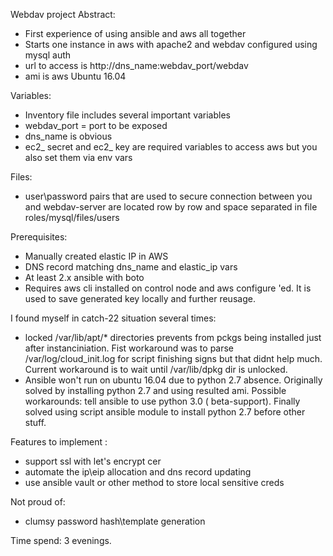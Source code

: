 Webdav project
Abstract:
 - First experience of using ansible and aws all together
 - Starts one instance in aws with apache2 and webdav configured using mysql auth
 - url to access is http://dns_name:webdav_port/webdav
 - ami is aws Ubuntu 16.04

Variables:
 - Inventory file includes several important variables
 - webdav_port = port to be exposed
 - dns_name is obvious
 - ec2_ secret and ec2_ key are required variables to access aws but you also set them via env vars

Files:
 - user\password pairs that are used to secure connection between you and webdav-server are located row by row and space separated in file roles/mysql/files/users

Prerequisites:
 - Manually created elastic IP in AWS
 - DNS record matching dns_name and elastic_ip vars
 - At least 2.x ansible with boto
 - Requires aws cli installed on control node and aws configure 'ed. It is used to save generated key locally and further reusage.
 
I found myself in catch-22 situation several times:
  - locked /var/lib/apt/* directories prevents from pckgs being installed just after instanciniation. Fist workaround was to parse /var/log/cloud_init.log for script finishing signs but that didnt help much. Current workaround is to wait until /var/lib/dpkg dir is unlocked.
  - Ansible won't run on ubuntu 16.04 due to python 2.7 absence. Originally solved by installing python 2.7 and using resulted ami. Possible workarounds: tell ansible to use python 3.0 ( beta-support). Finally solved using script ansible module to install python 2.7 before other stuff.
    
 Features to implement :
  - support ssl with let's encrypt cer
  - automate the ip\eip allocation and dns record updating
  - use ansible vault or other method to store local sensitive creds
 
 Not proud of:
  - clumsy password hash\template generation
  
  Time spend: 3 evenings.
